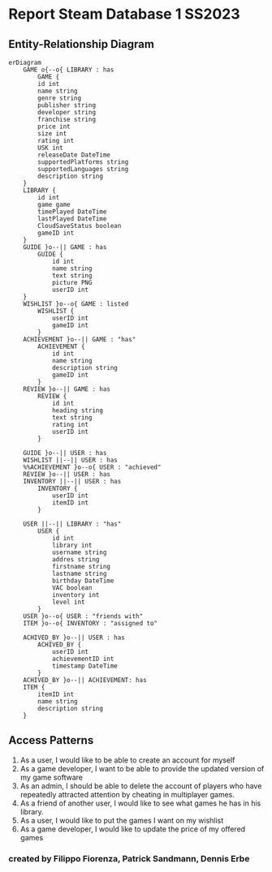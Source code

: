 # Report Steam Database 1 SS2023

## Entity-Relationship Diagram

```mermaid
erDiagram
    GAME o{--o{ LIBRARY : has
        GAME {
        id int
        name string
        genre string
        publisher string
        developer string
        franchise string
        price int
        size int
        rating int
        USK int
        releaseDate DateTime
        supportedPlatforms string
        supportedLanguages string
        description string
    }
    LIBRARY {
        id int
        game game
        timePlayed DateTime
        lastPlayed DateTime
        CloudSaveStatus boolean
        gameID int
    }
    GUIDE }o--|| GAME : has
        GUIDE {
            id int
            name string
            text string
            picture PNG
            userID int
    }
    WISHLIST }o--o{ GAME : listed
        WISHLIST {
            userID int
            gameID int            
        }
    ACHIEVEMENT }o--|| GAME : "has"
        ACHIEVEMENT {
            id int
            name string
            description string
            gameID int
        }
    REVIEW }o--|| GAME : has    
        REVIEW {
            id int
            heading string
            text string
            rating int
            userID int
        }

    GUIDE }o--|| USER : has
    WISHLIST ||--|| USER : has
    %%ACHIEVEMENT }o--o{ USER : "achieved"
    REVIEW }o--|| USER : has    
    INVENTORY ||--|| USER : has
        INVENTORY {
            userID int
            itemID int
        }

    USER ||--|| LIBRARY : "has"
        USER {
            id int
            library int
            username string
            addres string
            firstname string
            lastname string
            birthday DateTime
            VAC boolean
            inventory int
            level int
        }
    USER }o--o{ USER : "friends with"    
    ITEM }o--o{ INVENTORY : "assigned to"

    ACHIVED_BY }o--|| USER : has
        ACHIVED_BY {
            userID int
            achievementID int
            timestamp DateTime
        }
    ACHIVED_BY }o--|| ACHIEVEMENT: has
    ITEM {
        itemID int
        name string
        description string
    }
```
## Access Patterns

1. As a user, I would like to be able to create an account for myself
2. As a game developer, I want to be able to provide the updated version of my game software
3. As an admin, I should be able to delete the account of players who have repeatedly attracted attention by cheating in multiplayer games.
4. As a friend of another user, I would like to see what games he has in his library.
5. As a user, I would like to put the games I want on my wishlist
6. As a game developer, I would like to update the price of my offered games

### created by Filippo Fiorenza, Patrick Sandmann, Dennis Erbe
